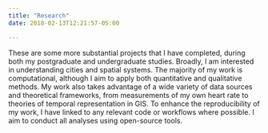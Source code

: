 ```yaml
---
title: "Research"
date: 2018-02-13T12:21:57-05:00

---
```


These are some more substantial projects that I have completed, during both my postgraduate and undergraduate studies. Broadly, I am interested in understanding cities and spatial systems. The majority of my work is computational, although I aim to apply both quantitative and qualitative methods. My work also takes advantage of a wide variety of data sources and theoretical frameworks, from measurements of my own heart rate to theories of temporal representation in GIS. To enhance the reproducibility of my work, I have linked to any relevant code or workflows where possible. I aim to conduct all analyses using open-source tools.